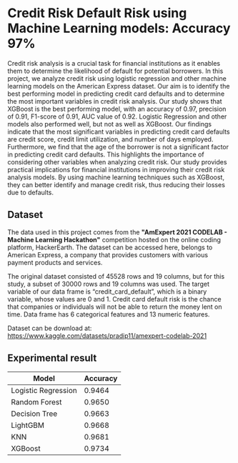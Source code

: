 # Credit Risk Default Risk using Machine Learning models: Accuracy 97%

Credit risk analysis is a crucial task for financial institutions as it enables them to determine the likelihood of default for potential borrowers. In this project, we analyze credit risk using logistic regression and other machine learning models on the American Express dataset. Our aim is to identify the best performing model in predicting credit card defaults and to determine the most important variables in credit risk analysis. Our study shows that XGBoost is the best performing model, with an accuracy of 0.97, precision of 0.91, F1-score of 0.91, AUC value of 0.92. Logistic Regression and other models also performed well, but not as well as XGBoost. Our findings indicate that the most significant variables in predicting credit card defaults are credit score, credit limit utilization, and number of days employed. Furthermore, we find that the age of the borrower is not a significant factor in predicting credit card defaults. This highlights the importance of considering other variables when analyzing credit risk. Our study provides practical implications for financial institutions in improving their credit risk analysis models. By using machine learning techniques such as XGBoost, they can better identify and manage credit risk, thus reducing their losses due to defaults.

## Dataset

The data used in this project comes from the **"AmExpert 2021 CODELAB - Machine Learning Hackathon"** competition hosted on the online coding platform, HackerEarth. The dataset can be accessed here, belongs to American Express, a company that provides customers with various payment products and services.

The original dataset consisted of 45528 rows and 19 columns, but for this study, a subset of 30000 rows and 19 columns was used. The target variable of our data frame is “credit_card_default”, which is a binary variable, whose values are 0 and 1. Credit card default risk is the chance that companies or individuals will not be able to return the money lent on time. Data frame has 6 categorical features and 13 numeric features.

Dataset can be download at: https://www.kaggle.com/datasets/pradip11/amexpert-codelab-2021

## Experimental result
Model         | Accuracy
------------- | -------------
Logistic Regression | 0.9464
Random Forest | 0.9650
Decision Tree | 0.9663
LightGBM  | 0.9668
KNN | 0.9681
XGBoost | 0.9734
